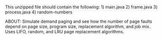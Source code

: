 This unzipped file should contain the following:
	1) main.java
	2) frame.java
	3) process.java
	4) random-numbers

ABOUT:
Simulate demand paging and see how the number of page faults depend on page size, program size, replacement algorithm, and job mix. Uses LIFO, random, and LRU page replacement algorithms.
